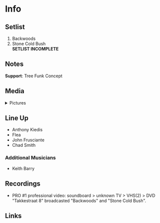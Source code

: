 # Info

## Setlist

1. Backwoods
2. Stone Cold Bush
<br>**SETLIST INCOMPLETE**

## Notes

**Support**: Tree Funk Concept

## Media 

<details>
  <summary>Pictures</summary>
  <!--<img alt="Setlist" title="Setlist" src="_.jpg" height="200" />-->
</details>

## Line Up

* Anthony Kiedis
* Flea
* John Frusciante
* Chad Smith

### Additional Musicians

* Keith Barry

## Recordings

* PRO #1 professional video: soundboard > unknown TV > VHS(2) > DVD "Takkestraat 8" broadcasted "Backwoods" and "Stone Cold Bush".

## Links

